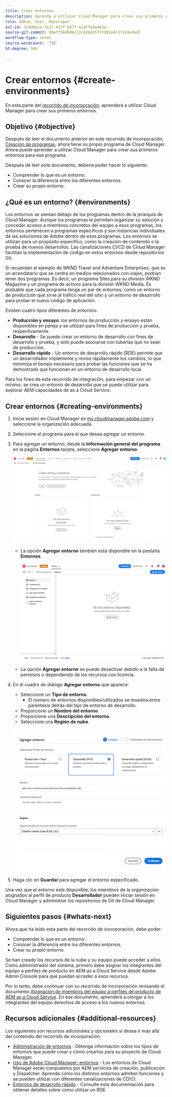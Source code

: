 ```yaml
---
title: Crear entornos
description: Aprenda a utilizar Cloud Manager para crear sus primeros entornos.
role: Admin, User, Developer
exl-id: 31940e1e-fe27-4c5f-b67f-41affebea63a
source-git-commit: 98eff568686c72c626d2bf77d82e8c3f224eda42
workflow-type: tm+mt
source-wordcount: '732'
ht-degree: 56%

---
```


# Crear entornos {#create-environments}

En esta parte del [recorrido de incorporación,](overview.md) aprenderá a utilizar Cloud Manager para crear sus primeros entornos.

## Objetivo {#objective}

Después de leer el documento anterior en este recorrido de incorporación, [Creación de programas,](create-program.md) ahora tiene su propio programa de Cloud Manager. Ahora puede aprender a utilizar Cloud Manager para crear sus primeros entornos para ese programa.

Después de leer este documento, debería poder hacer lo siguiente:

* Comprender lo que es un entorno.
* Conocer la diferencia entre los diferentes entornos.
* Crear su propio entorno.

## ¿Qué es un entorno? {#environments}

Los entornos se sientan debajo de los programas dentro de la jerarquía de Cloud Manager. Aunque los programas le permiten organizar su solución y conceder acceso a miembros concretos del equipo a esos programas, los entornos pertenecen a programas específicos y son instancias individuales de las soluciones de Adobe dentro de esos programas. Los entornos se utilizan para un propósito específico, como la creación de contenido o la prueba de nuevos desarrollos. Las canalizaciones CI/CD de Cloud Manager facilitan la implementación de código en estos entornos desde repositorios Git.

Si recuerdan el ejemplo de WKND Travel and Adventure Enterprises, que es un arrendatario que se centra en medios relacionados con viajes, podrían tener dos programas. Es decir, un programa Sites para su división WKND Magazine y un programa de activos para la división WKND Media. Es probable que cada programa tenga un par de entornos, como un entorno de producción que sirve al tráfico real del sitio y un entorno de desarrollo para probar el nuevo código de aplicación.

Existen cuatro tipos diferentes de entornos:

* **Producción y ensayo**: los entornos de producción y ensayo están disponibles en pareja y se utilizan para fines de producción y prueba, respectivamente.
* **Desarrollo** - Se puede crear un entorno de desarrollo con fines de desarrollo y prueba, y solo puede asociarse con tuberías que no sean de producción.
* **Desarrollo rápido** - Un entorno de desarrollo rápido (RDE) permite que un desarrollador implemente y revise rápidamente los cambios, lo que minimiza el tiempo necesario para probar las funciones que se ha demostrado que funcionan en un entorno de desarrollo local.

Para los fines de este recorrido de integración, para empezar con un mínimo, se crea un entorno de desarrollo que se puede utilizar para explorar AEM capacidades de as a Cloud Service.

## Crear entornos {#creating-environments}

1. Inicie sesión en Cloud Manager en [my.cloudmanager.adobe.com](https://my.cloudmanager.adobe.com/) y seleccione la organización adecuada.

1. Seleccione el programa para el que desea agregar un entorno.

1. Para agregar un entorno, desde la **Información general del programa** en la página **Entornos** tarjeta, seleccione **Agregar entorno**.

   ![Tarjeta Entornos](/help/implementing/cloud-manager/assets/no-environments.png)

   * La opción **Agregar entorno** también está disponible en la pestaña **Entornos**.

      ![Pestaña Entornos](/help/implementing/cloud-manager/assets/environments-tab.png)

   * La opción **Agregar entorno** se puede desactivar debido a la falta de permisos o dependiendo de los recursos con licencia.

1. En el cuadro de diálogo **Agregar entorno** que aparece:

   * Seleccione un **Tipo de entorno**.
      * El número de entornos disponibles/utilizados se muestra entre paréntesis detrás del tipo de entorno de desarrollo.
   * Proporcione un **Nombre del entorno**.
   * Proporcione una **Descripción del entorno**.
   * Seleccione una **Región de nube**.

   ![Cuadro de diálogo Agregar entorno](/help/implementing/cloud-manager/assets/add-environment2.png)

1. Haga clic en **Guardar** para agregar el entorno especificado.

Una vez que el entorno esté disponible, los miembros de la organización asignados al perfil de producto **Desarrollador** pueden iniciar sesión en Cloud Manager y administrar los repositorios de Git de Cloud Manager.

## Siguientes pasos {#whats-next}

Ahora que ha leído esta parte del recorrido de incorporación, debe poder:

* Comprender lo que es un entorno.
* Conocer la diferencia entre los diferentes entornos.
* Crear su propio entorno.

Se han creado los recursos de la nube y su equipo puede acceder a ellos. Como administrador del sistema, primero debe asignar los integrantes del equipo a perfiles de producto en AEM as a Cloud Service desde Adobe Admin Console para que puedan acceder a esos recursos.

Por lo tanto, debe continuar con su recorrido de incorporación revisando el documento [Asignación de miembros del equipo a perfiles de producto de AEM as a Cloud Service](assign-profiles-aem.md). En ese documento, aprenderá a otorgar a los integrantes del equipo derechos de acceso a los nuevos entornos.

## Recursos adicionales {#additional-resources}

Los siguientes son recursos adicionales y opcionales si desea ir más allá del contenido del recorrido de incorporación.

* [Administración de entornos](/help/implementing/cloud-manager/manage-environments.md) : Obtenga información sobre los tipos de entornos que puede crear y cómo crearlos para su proyecto de Cloud Manager.
* [Uso de Adobe Cloud Manager: entornos](https://experienceleague.adobe.com/docs/experience-manager-learn/cloud-service/cloud-manager/environments.html?lang=es) - Los entornos de Cloud Manager están compuestos por AEM servicios de creación, publicación y Dispatcher. Aprenda cómo los distintos entornos admiten funciones y se pueden utilizar con diferentes canalizaciones de CD/CI.
* [Entornos de desarrollo rápido](/help/implementing/developing/introduction/rapid-development-environments.md) - Consulte esta documentación para obtener detalles sobre cómo utilizar un RDE

<!-- ERROR: Not Found (HTTP error 404) * [AEM Champion Tips and Tricks - Cloud Manager Environment Types](https://experienceleague.adobe.com/docs/experience-manager-learn/cloud-service/expert-resources/aem-champions/environment-types.md) - Watch this video for an overview of Cloud Manager environment types from an AEM champion. -->

